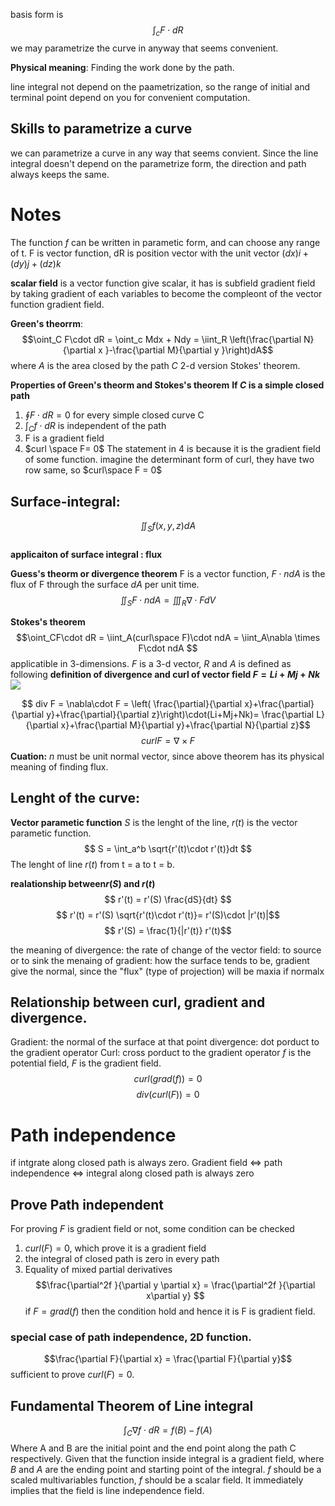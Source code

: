basis form is 
$$ \int_cF\cdot dR$$
we may parametrize the curve in anyway that seems convenient.

**Physical meaning**: Finding the work done by the path.

line integral not depend on the paametrization, so the range of initial and terminal
point depend on you for convenient computation.

## Skills to parametrize a curve 
we can parametrize a curve in any way that seems convient. Since the line integral doesn't depend on the parametrize form, the direction and path always keeps the same.


# Notes
The function $f$ can be written in parametic form, and can choose any range of t.
F is vector function, dR is position vector with the unit vector $(dx)i+(dy)j+(dz)k$ 

**scalar field** is a vector function give scalar, it has is subfield gradient field by taking gradient of each variables to become the compleont of the vector function gradient field. 



**Green's theorrm**: 
$$\oint_C F\cdot dR = \oint_c Mdx + Ndy = \iint_R
\left(\frac{\partial N}{\partial x }-\frac{\partial M}{\partial y }\right)dA$$
where *A* is the area closed by the path *C* 2-d version Stokes' theorem.

**Properties of Green's theorm and Stokes's theorem**
**If $C$ is a simple closed path**
1. $\oint F \cdot dR = 0$ for every simple closed curve C 
2. $\int_C f \cdot dR$ is independent of the path 
3. F is a gradient field 
4. $curl \space F= 0$ 
The statement in 4 is because it is the gradient field of some function. imagine the determinant
form of curl, they have two row same, so $curl\space F = 0$ 

## Surface-integral:
$$ \iint_Sf(x,y,z)dA$$  
**applicaiton of surface integral : flux** 

**Guess's theorm or divergence theorem** 
F is a vector function, $F\cdot ndA$ is the flux of F through the surface $dA$ per unit time.    
$$\iint_S F\cdot n dA = \iiint_R \nabla \cdot F dV $$

**Stokes's theorem**  $$\oint_CF\cdot dR = \iint_A(curl\space F)\cdot ndA = \iint_A\nabla \times F\cdot ndA $$ applicatible in 3-dimensions. $F$ is a 3-d vector, $R$ and $A$ is defined as following   **definition of divergence and curl of vector field $F=Li+Mj+Nk$**
![](../../attach/p-9.png)


$$ div F = \nabla\cdot F = \left( \frac{\partial}{\partial 
x}+\frac{\partial}{\partial y}+\frac{\partial}{\partial 
z}\right)\cdot(Li+Mj+Nk)= \frac{\partial L}{\partial x}+\frac{\partial 
M}{\partial y}+\frac{\partial N}{\partial z}$$
$$ curl F = \nabla \times F$$
**Cuation:** 
$n$ must be unit normal vector, since above theorem has its physical meaning of finding flux. 

## **Lenght of the curve:**
**Vector parametic function**
$S$ is the lenght of the line, $r(t)$ is the vector parametic function. 
$$ S = \int_a^b \sqrt{r'(t)\cdot r'(t)}dt $$
The lenght of line $r(t)$ from t = a to t = b.

**realationship between$r(S)$ and $r(t)$**
$$ r'(t) = r'(S) \frac{dS}{dt} $$
$$ r'(t) = r'(S) \sqrt{r'(t)\cdot r'(t)}= r'(S)\cdot |r'(t)|$$
$$ r'(S) = \frac{1}{|r'(t)} r'(t)$$

the meaning of divergence:
the rate of change of the vector field: to source or to sink
the menaing of gradient:
how the surface tends to be, gradient give the normal, since the  "flux" (type of projection) will be maxia if normalx

## Relationship between curl, gradient and divergence.
Gradient: the normal of the surface at that point
divergence: dot porduct to the gradient operator
Curl: cross porduct to the gradient operator
$f$ is the potential field, $F$ is the gradient field.
$$curl(grad(f)) = 0$$
$$div(curl(F)) = 0$$

# Path independence
if intgrate along closed path is always zero.
Gradient field $\iff$ path independence  $\iff$ integral along closed path is 
always zero 

## Prove Path independent
For proving $F$ is gradient field or not, some condition can be checked
1. $curl(F) = 0$, which prove it is a gradient field
2.  the integral of closed path is zero in every path
3. Equality of mixed partial derivatives
$$\frac{\partial^2f }{\partial y \partial x} = \frac{\partial^2f }{\partial x\partial y}   $$
if $F =grad(f)$ then the condition hold and hence it is F is gradient field.

### special case of path independence, 2D function.
$$\frac{\partial F}{\partial x} = \frac{\partial F}{\partial y}$$
sufficient to prove $curl(F) = 0$.

## Fundamental Theorem of Line integral
$$ \int_C \nabla f \cdot dR = f(B)-f(A) $$
Where A and B are the initial point and the end point along the path C 
respectively.
Given that the function inside integral is a gradient field, where $B$ and $A$ 
are the ending point and starting point of the integral.
$f$ should be a scaled multivariables function, $f$ should be a scalar field.
It immediately implies that the field is line independence field.


